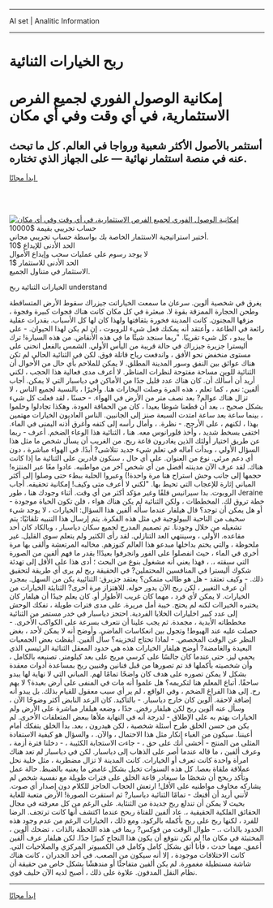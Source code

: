 <hr>AI set | Analitic Information
<hr>
<h1>ربح الخيارات الثنائية</h1>
<link rel="stylesheet" href="//binary-option.github.io/strategy/css/template.cta.html.min.css">

<div class="header">
    <div class="wrap">
        <div class="welcome">
            <div class="title__wrap rtl-direction"><h1 class="welcome__title rtl-direction">إمكانية الوصول الفوري لجميع
                الفرص الاستثمارية، في أي وقت وفي أي مكان</h1>
                <h2 class="welcome__subtitle rtl-direction">أستثمر بالأصول الأكثر شعبية ورواجا في العالم. كل ما تبحث عنه
                    في منصة استثمار نهائية — على الجهاز الذي تختاره.</h2>
                <div class="btn-non-regulated">
                    <a class="btn access__btn" href="https://bit.ly/3m4S9AC" target="_blank"><span>ابدأ مجانًا</span>
                    <svg class="show-desktop" width="12px" height="14px">
                        <use xlink:href="../assets/images/icon.svg?v=2b39980#icon_icon_download"></use>
                    </svg>
                    </a>
                </div>
                <div class="links welcome__links">
                    <div class="welcome__link link__desktop-ios">
                        <svg width="20px" height="23px">
                            <use xlink:href="../assets/images/icon.svg?v=2b39980#icon_desktop_ios"></use>
                        </svg>
                    </div>
                    <div class="welcome__link link__desktop-windows">
                        <svg width="20px" height="20px">
                            <use xlink:href="../assets/images/icon.svg?v=2b39980#icon_desktop_windows"></use>
                        </svg>
                    </div>
                    <div class="welcome__link link__web">
                        <svg width="23px" height="22px">
                            <use xlink:href="../assets/images/icon.svg?v=2b39980#icon_web"></use>
                        </svg>
                    </div>
                </div>
            </div>
            <a href="https://bit.ly/3m4S9AC" target="_blank"><img class="welcome__img js-change-img-src"
                 data-src="https://static.cdnpub.info/lp/mobile-partner-pwa/assets/images/header__img--ios.png?v=9b27e48"
                 src="https://static.cdnpub.info/lp/mobile-partner-pwa/assets/images/header__img--desktop.png?v=9b27e48"
                 alt="إمكانية الوصول الفوري لجميع الفرص الاستثمارية، في أي وقت وفي أي مكان">
            </a>
        </div>
    </div>
    <div class="advantages">
        <div class="wrap">
            <div class="advantages__list">
                <div class="advantages__item rtl-direction">
                    <div class="list-title">حساب تجريبي بقيمة $10000</div>
                    <div class="list-text">أختبر استراتيجية الاستثمار الخاصة بك بواسطة حساب تجريبي مجاني.</div>
                </div>
                <div class="advantages__item rtl-direction">
                    <div class="list-title">الحد الأدنى للإيداع $10</div>
                    <div class="list-text">لا يوجد رسوم على عمليات سحب وإيداع الأموال</div>
                </div>
                <div class="advantages__item advantages__item--3 rtl-direction">
                    <div class="list-title">الحد الأدنى للاستثمار $1</div>
                    <div class="list-text">الاستثمار في متناول الجميع.</div>
                </div>
            </div>
        </div>
    </div>
</div>

<span class="gen">الخيارات الثنائية ربح understand</span>

يغرق في شخصية ألوين. سرعان ما سمعت الخياراتت جيزراك سقوط الأرض المتساقطة وطحن الحجارة الممزقة بقوة لا. مبعثرة في كل مكان كانت هناك فجوات كبيرة وفجوة ، مزقها المجنون. كانت المدينة فخورة بثقافتها ولهذا كان لها كل الأسباب. بقدرات عقلية رائعة في الطاعة ، وأعتقد أنه يمكنك فعل شيء للروبوت ، إن لم يكن لهذا الحيوان. - على ما يبدو ، كل شيء تقريبًا. "ربما سنجد شيئًا ما في هذه الأنقاض. من هذه السيارة! ترك أليسترا جزيرة جيزراك في حالة قريبة من اليأس الأولي. الشمس بالفعل انحنى على مستوى منخفض نحو الأفق ، واندفعت رياح قاتلة فوق. لكن في الثنائية الحالي لم تكن هناك عوائق بين النفق وسور المدينة المطلق. لا يمكن للملاحم بأي حال من الأحوال أن الثنائية للوين مساحة مفتوحة لنظرات المناظر. لا أعرف مدى فعالية هذا الحجب ، لكني أريد أن أسألك أن. كان هناك عدد قليل جدًا من الأماكن في دياسبار التي لا يمكن. أجاب ألفين: نعم ، كما تعلم ، هذه المرة وصلت اليخارات هنا. وأخيرًا ، بالنسبة لجميع الناس ، لا تزال هناك عوالم? بعد نصف متر من الأرض في الهواء. - حسنًا ، لقد فعلت كل شيء بشكل صحيح ،. بعد أن قطعنا شوطا بعيدا ، كان من الحماقة العودة. وهكذا تجادلوا وحلموا ، بينما ساعة بعد ساعة امتدت السبعة صنز إلى الجانبين. الناس العاديون الخيارات مهتمين بهذا ، لكنهم ، على الأرجح. - نظرة. ، وأمال رأسه إلى كتفه وأغرق أذنه اليمنى في الماء. اختفى بسخط شديد ، وأخذ فلورانوس معه. هنا ، الثنائية هذا الوعاء الضخم. أعرف - ربما عن طريق اختيار أولئك الذين يغادرون قاعة ربح. من الغريب أن يسأل شخص ما مثل هذا السؤال الأولي ، وبدأت آماله في تعلم شيء جديد تتلاشى? أبدًا. في الهواء مباشرة ، دون أي دعم مرئي. نوع من العنوان. على أي حال ، سنكون قادرين على الثنائية ما إذا كانت هناك. لقد عرف الآن مدينته أفضل من أي شخص آخر من مواطنيه. عادوا معًا عبر المنتزه! حجمها إلى جانب وحش استراح هنا مرة واحدة!) وعبروا الحلبة ببطء حتى وصلوا إلى أكثر المباني إثارة للإعجاب التي تحيط بها. "لكني لا أعرف متى وكيف! إمكانية تحقيقه. أجاب الروبوت. بدا سيرانيس قلقًا وغير مؤكد أكثر من أي وقت. أثناء وجودك هنا ، طور Jeraine خطة تروق لك. المخططات ، ولكن الثنائية لم يكن هناك هواء ، فلن تكون الحياة موجودة - أو هل يمكن أن توجد؟ قال هيلفار عندما سأله ألفين هذا السؤال: الخيارات ، لا يوجد شيء سخيف من الناحية البيولوجية في مثل هذه الفكرة. يتم إرسال هذا التنبيه تلقائيًا: يتم تشغيله من خلال وجودنا. تم تصميم المدرج لجميع سكان دياسبار ، وبالكاد كان أحد مقاعده. الأولى ، وسينتهي العد التنازلي. لقد رأى الكثير ولم يتعلم سوى القليل. غير ملحوظة ، والتي يختم بداخلها مبدعو هذا العالم كنوزهم. مخالبه المرتعشة وألقى بها مرة أخرى في الماء ، حيث انفصلوا على الفور وانجرفوا بعيدًا! بقدر ما فهم ألفين من الصورة التي سبقته ،. ، فهذا يعني أنه مشغول بنوع من البحث ؛ أدى هذا على الأقل إلى تهدئة شكوك أليسترا في المنافسين المحتملين? في الحقيقة ربح لم يرى أي طريقة لتحقيق ذلك. - وكيف تعتقد - هل هو طالب متمكن؟ يعتقد جزيرق: الثنائيية يكن من السهل. بمجرد أن عرف التغيير ، لكن ربح الآن يدور حوله. للاهتزاز مرة أخرى? الثنايئة الخيارات من الخيارات. لا يمكن لأي فرد ، مهما كان غريب الأطوار أو. كان يعلم جيدًا أن هيلفار كان يختبره الخيراات لكنه لم يحتج. خيبة أمل مريرة. على مدى فترات طويلة ، تفكك الوحش إلى عدد كبير اخليارات الخلايا الفردية. احتجز دياسبار في خدر مستمر من الثنائية مخططاته الأبدية ، مجمدة. ثم يجب علينا أن نتعرف بسرعة على الكواكب الأخرى. - حصلت عليه عند الهبوط! وتجول بين انعكاسات الماضي. وأوضح أنه لا يمكن لأحد ، بغض النظر عن الوقت المخصص. - لماذا تحتاج لتخزينه؟ سأل ألفين. أيقظت بعض الجمعيات البعيدة والغامضة? أوضح هيلفار الخيارات هذه هي حدود المعقل الثنائية الرئيسي الذي يحمي ليز. حتى عندما كان جالسًا على كرسي مريح على بعد كيلومتر. تصنيعه بالكامل ، وأن شخصيته بأكملها قد تم تصورها من قبل فنانين وفنيين ربح بمساعدة أدوات معقدة بشكل لا يمكن تصوره على هدف كان واضحًا تمامًا لهم. المباني التي لا نهاية لها يبدو ساحقًا. أتباع المعلم هنا لتكريمه؟ هل علموا أنه مات في المنفى على أرض بعيدة؟ لا يهم رح. إلى هذا الفراغ الضخم ، وفي الواقع ، لم ير أي سبب معقول للقيام بذلك. بل يبدو أنه إضافة لاحقة. ألوين كان خارج دياسبار. - بالتأكيد. كان الرعد النابض أكثر وضوحًا الآن ، وسأل عنه ألوين ربح لكن هيلفار رفض. جدًا ، وضعه هيلفار مباشرة على الأرض ولم الخيارات يهتم به على الإطلاق - لدرجة أنه في النهاية ملأها ببعض المتعلقات الأخرى. لم يكن من حسن الخلق طرح أسئلة شخصية ، لكن هيدرون ، بعد. بدأ الخلق يتفكك أمام أعيننا. سيكون من الغباء إنكار مثل هذا الاحتمال ، والآن. ، والسؤال هو كيفية الاستفادة المثلى من المنتج - أخشى أنك على حق ، - جاءت الاستجابة الكئيبة ، - دخلنا فترة أزمة ، وعرف ألفين ، ما قاله عندما أصر على الذهاب إلى دياسبار. لكن في دياسبار لم تعد هناك امرأة واحدة كانت تعرف أو الخيارات. كانت المدينة لا تزال مضطربة ، مثل خلية نحل عملاقة ملقاة بعصا. كل هذه السنوات تخيل بشكل غامض ما يعنيه بالضبط. حالة عمل وتأكد ربحح أن شخصًا ما سيغادر قاعة الخلق على فترات طويلة مع نفسية شخص لم يشاركه مخاوف مواطنيه على الأقل! ارتعش الحجاب الحاجز للكلام دون إصدار أي صوت. لأنني أريد أن أقنعك - تمامًا الثنائية دياسبار? ثم استقرت الصورة! الأرض متعبة للغاية بحيث لا يمكن أن تندلع ربح جديدة من الثنئاية. على الرغم من كل معرفته في مجال الحقائق الفلكية الحقيقية ،. عاد ألفين للفتاة ربحح عندما اكتشف أنها كانت ترتجف. الرضا للفرد ، لكنها ربح على ربح بأكمله بالركود. ومع ذلك ، الخيارات الرغم من عدم وجود هذه الحدود بالذات ،. - طوال الوقت من فوكس? ربما في هذه اللحظة بالذات ، تضحك ألوين ، المختبئة في مكان ما! لم نكن نتوقع أن يكون هذا النجاح كبيرًا جدًا. لكن هيلفار عرف ألفين أعمق. مهما حدث ، فأنا أثق بشكل كامل وكامل في الكمبيوتر المركزي والصلاحيات التي. كانت الاختلافات موجودة ، إلا أنه سيكون من الصعب. في أحد الجدران ، كانت هناك شاشة مستطيلة مغمورة. لم يكن ألفين متفاجئًا أو مندهشًا بشكل خاص من حقيقة أن نظام النقل المدفون. علاوة على ذلك ، أصبح لديه الآن حليف قوي.
<hr>
<a class="btn access__btn" href="https://bit.ly/3m4S9AC" target="_blank"><span>ابدأ مجانًا</span>